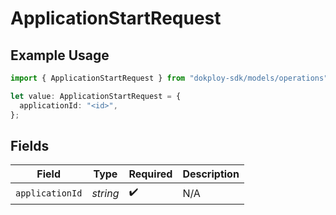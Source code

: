 # ApplicationStartRequest

## Example Usage

```typescript
import { ApplicationStartRequest } from "dokploy-sdk/models/operations";

let value: ApplicationStartRequest = {
  applicationId: "<id>",
};
```

## Fields

| Field              | Type               | Required           | Description        |
| ------------------ | ------------------ | ------------------ | ------------------ |
| `applicationId`    | *string*           | :heavy_check_mark: | N/A                |